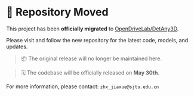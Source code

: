 # 🔁 Repository Moved

This project has been **officially migrated** to [OpenDriveLab/DetAny3D](https://github.com/OpenDriveLab/DetAny3D).

Please visit and follow the new repository for the latest code, models, and updates.

> 📦 The original release will no longer be maintained here.

> 🗓️ The codebase will be officially released on **May 30th**. 

For more information, please contact: `zhx_jiaxue@sjtu.edu.cn`
